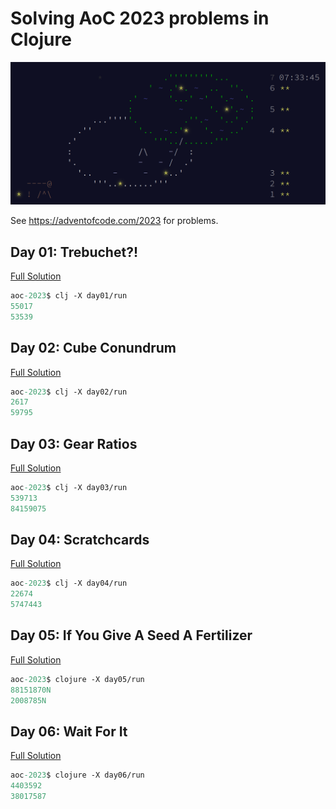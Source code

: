 # Solving AoC 2023 problems in Clojure

![Logo](https://raw.githubusercontent.com/DrearyLisper/aoc-2023/master/images/logo.png)

See https://adventofcode.com/2023 for problems.

## Day 01: Trebuchet?!

[Full Solution](https://drearylisper.github.io/aoc-2023/01/day01/)

``` clojure
aoc-2023$ clj -X day01/run
55017
53539
```

## Day 02: Cube Conundrum

[Full Solution](https://drearylisper.github.io/aoc-2023/02/day02/)

``` clojure
aoc-2023$ clj -X day02/run
2617
59795
```

## Day 03: Gear Ratios

[Full Solution](https://drearylisper.github.io/aoc-2023/03/day03/)

``` clojure
aoc-2023$ clj -X day03/run
539713
84159075
```

## Day 04: Scratchcards

[Full Solution](https://drearylisper.github.io/aoc-2023/04/day04/)

``` clojure
aoc-2023$ clj -X day04/run
22674
5747443
```

## Day 05: If You Give A Seed A Fertilizer

[Full Solution](https://drearylisper.github.io/aoc-2023/05/day05/)

``` clojure
aoc-2023$ clojure -X day05/run
88151870N
2008785N
```

## Day 06: Wait For It

[Full Solution](https://drearylisper.github.io/aoc-2023/06/day06/)

``` clojure
aoc-2023$ clojure -X day06/run
4403592
38017587
```
